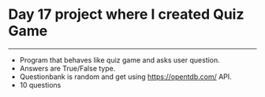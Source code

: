 # Day 17 project where I created Quiz Game
***

- Program that behaves like quiz game and asks user question.
- Answers are True/False type.
- Questionbank is random and get using https://opentdb.com/ API.
- 10 questions
